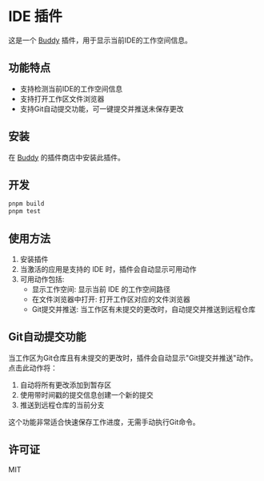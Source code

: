 # IDE 插件

这是一个 [Buddy](https://github.com/CofficLab/buddy) 插件，用于显示当前IDE的工作空间信息。

## 功能特点

- 支持检测当前IDE的工作空间信息
- 支持打开工作区文件浏览器
- 支持Git自动提交功能，可一键提交并推送未保存更改

## 安装

在 [Buddy](https://github.com/CofficLab/buddy) 的插件商店中安装此插件。

## 开发

```bash
pnpm build
pnpm test
```

## 使用方法

1. 安装插件
2. 当激活的应用是支持的 IDE 时，插件会自动显示可用动作
3. 可用动作包括:
   - 显示工作空间: 显示当前 IDE 的工作空间路径
   - 在文件浏览器中打开: 打开工作区对应的文件浏览器
   - Git提交并推送: 当工作区有未提交的更改时，自动提交并推送到远程仓库

## Git自动提交功能

当工作区为Git仓库且有未提交的更改时，插件会自动显示"Git提交并推送"动作。点击此动作将：

1. 自动将所有更改添加到暂存区
2. 使用带时间戳的提交信息创建一个新的提交
3. 推送到远程仓库的当前分支

这个功能非常适合快速保存工作进度，无需手动执行Git命令。

## 许可证

MIT
